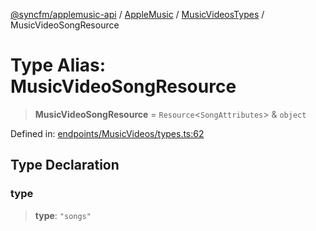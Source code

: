 [@syncfm/applemusic-api](../../../../../../globals.md) / [AppleMusic](../../../index.md) / [MusicVideosTypes](../index.md) / MusicVideoSongResource

# Type Alias: MusicVideoSongResource

> **MusicVideoSongResource** = `Resource`\<`SongAttributes`\> & `object`

Defined in: [endpoints/MusicVideos/types.ts:62](https://github.com/sync-fm/applemusic-api/blob/9471caba6a6b5bc92263ffc6e5d9c04672ec1f7f/src/endpoints/MusicVideos/types.ts#L62)

## Type Declaration

### type

> **type**: `"songs"`

